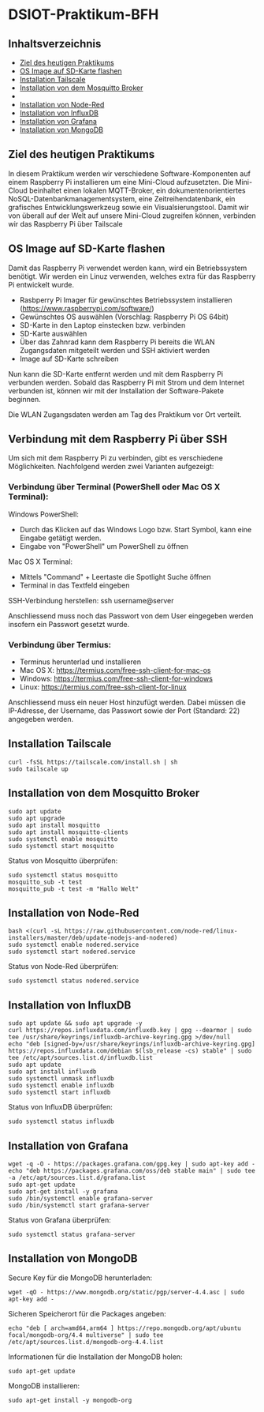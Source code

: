 # DSIOT-Praktikum-BFH

## Inhaltsverzeichnis
* [Ziel des heutigen Praktikums](#Ziel-des-heutigen-Praktikums)
* [OS Image auf SD-Karte flashen](#OS-Image-auf-SD-Karte-flashen)
* [Installation Tailscale](#Installation-Tailscale)
* [Installation von dem Mosquitto Broker](#Installation-von-dem-Mosquitto-Broker)
* 
* [Installation von Node-Red](#Installation-von-Node-Red)
* [Installation von InfluxDB](#Installation-von-InfluxDB)
* [Installation von Grafana](#Installation-von-Grafana)
* [Installation von MongoDB](#Installation-von-MongoDB)

## Ziel des heutigen Praktikums
In diesem Praktikum werden wir verschiedene Software-Komponenten auf einem Raspberry Pi installieren um eine Mini-Cloud aufzusetzten. Die Mini-Cloud beinhaltet einen lokalen MQTT-Broker, ein dokumentenorientiertes NoSQL-Datenbankmanagementsystem, eine Zeitreihendatenbank, ein grafisches Entwicklungswerkzeug sowie ein Visualsierungstool. Damit wir von überall auf der Welt auf unsere Mini-Cloud zugreifen können, verbinden wir das Raspberry Pi über Tailscale

## OS Image auf SD-Karte flashen
Damit das Raspberry Pi verwendet werden kann, wird ein Betriebssystem benötigt. Wir werden ein Linuz verwenden, welches extra für das Raspberry Pi entwickelt wurde.
* Rasbperry Pi Imager für gewünschtes Betriebssystem installieren (https://www.raspberrypi.com/software/)
* Gewünschtes OS auswählen (Vorschlag: Raspberry Pi OS 64bit)
* SD-Karte in den Laptop einstecken bzw. verbinden
* SD-Karte auswählen
* Über das Zahnrad kann dem Raspberry Pi bereits die WLAN Zugangsdaten mitgeteilt werden und SSH aktiviert werden
* Image auf SD-Karte schreiben

Nun kann die SD-Karte entfernt werden und mit dem Raspberry Pi verbunden werden. Sobald das Raspberry Pi mit Strom und dem Internet verbunden ist, können wir mit der Installation der Software-Pakete beginnen.

Die WLAN Zugangsdaten werden am Tag des Praktikum vor Ort verteilt.

## Verbindung mit dem Raspberry Pi über SSH
Um sich mit dem Raspberry Pi zu verbinden, gibt es verschiedene Möglichkeiten. Nachfolgend werden zwei Varianten aufgezeigt:

### Verbindung über Terminal (PowerShell oder Mac OS X Terminal):
Windows PowerShell:
* Durch das Klicken auf das Windows Logo bzw. Start Symbol, kann eine Eingabe getätigt werden.
* Eingabe von "PowerShell" um PowerShell zu öffnen

Mac OS X Terminal:
* Mittels "Command" + Leertaste die Spotlight Suche öffnen
* Terminal in das Textfeld eingeben

SSH-Verbindung herstellen:
ssh username@server

Anschliessend muss noch das Passwort von dem User eingegeben werden insofern ein Passwort gesetzt wurde.

### Verbindung über Termius:
* Terminus herunterlad und installieren
* Mac OS X: https://termius.com/free-ssh-client-for-mac-os
* Windows: https://termius.com/free-ssh-client-for-windows
* Linux: https://termius.com/free-ssh-client-for-linux

Anschliessend muss ein neuer Host hinzufügt werden. Dabei müssen die IP-Adresse, der Username, das Passwort sowie der Port (Standard: 22) angegeben werden.
## Installation Tailscale
```
curl -fsSL https://tailscale.com/install.sh | sh
sudo tailscale up
```

## Installation von dem Mosquitto Broker
```
sudo apt update
sudo apt upgrade
sudo apt install mosquitto 
sudo apt install mosquitto-clients
sudo systemctl enable mosquitto
sudo systemctl start mosquitto
```
Status von Mosquitto überprüfen:
```
sudo systemctl status mosquitto
mosquitto_sub -t test
mosquitto_pub -t test -m "Hallo Welt"
```

## Installation von Node-Red
```
bash <(curl -sL https://raw.githubusercontent.com/node-red/linux-installers/master/deb/update-nodejs-and-nodered)
sudo systemctl enable nodered.service
sudo systemctl start nodered.service
```
Status von Node-Red überprüfen:
```
sudo systemctl status nodered.service
```

## Installation von InfluxDB
```
sudo apt update && sudo apt upgrade -y
curl https://repos.influxdata.com/influxdb.key | gpg --dearmor | sudo tee /usr/share/keyrings/influxdb-archive-keyring.gpg >/dev/null
echo "deb [signed-by=/usr/share/keyrings/influxdb-archive-keyring.gpg] https://repos.influxdata.com/debian $(lsb_release -cs) stable" | sudo tee /etc/apt/sources.list.d/influxdb.list
sudo apt update
sudo apt install influxdb
sudo systemctl unmask influxdb
sudo systemctl enable influxdb
sudo systemctl start influxdb
```
Status von InfluxDB überprüfen:
```
sudo systemctl status influxdb
```

## Installation von Grafana
```
wget -q -O - https://packages.grafana.com/gpg.key | sudo apt-key add -
echo "deb https://packages.grafana.com/oss/deb stable main" | sudo tee -a /etc/apt/sources.list.d/grafana.list
sudo apt-get update
sudo apt-get install -y grafana
sudo /bin/systemctl enable grafana-server
sudo /bin/systemctl start grafana-server
```
Status von Grafana überprüfen:
```
sudo systemctl status grafana-server
```

## Installation von MongoDB
Secure Key für die MongoDB herunterladen:
```
wget -qO - https://www.mongodb.org/static/pgp/server-4.4.asc | sudo apt-key add -
```
Sicheren Speicherort für die Packages angeben:
```
echo "deb [ arch=amd64,arm64 ] https://repo.mongodb.org/apt/ubuntu focal/mongodb-org/4.4 multiverse" | sudo tee /etc/apt/sources.list.d/mongodb-org-4.4.list
```
Informationen für die Installation der MongoDB holen:
```
sudo apt-get update
```
MongoDB installieren:
```
sudo apt-get install -y mongodb-org
```

